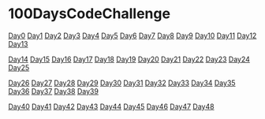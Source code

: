 # 100DaysCodeChallenge

[Day0](https://github.com/Avi-1996/100DaysCodeChallenge/tree/master/100DayCode/Day0)        [Day1](https://github.com/Avi-1996/100DaysCodeChallenge/tree/master/100DayCode/Day1)  [Day2](https://github.com/Avi-1996/100DaysCodeChallenge/tree/master/100DayCode/Day2)  [Day3](https://github.com/Avi-1996/100DaysCodeChallenge/tree/master/100DayCode/Day3)  [Day4](https://github.com/Avi-1996/100DaysCodeChallenge/tree/master/100DayCode/Day4)  [Day5](https://github.com/Avi-1996/100DaysCodeChallenge/tree/master/100DayCode/Day50) [Day6](https://github.com/Avi-1996/100DaysCodeChallenge/tree/master/100DayCode/Day6)  [Day7](https://github.com/Avi-1996/100DaysCodeChallenge/tree/master/100DayCode/Day7)  [Day8](https://github.com/Avi-1996/100DaysCodeChallenge/tree/master/100DayCode/Day8)  [Day9](https://github.com/Avi-1996/100DaysCodeChallenge/tree/master/100DayCode/Day9)  [Day10](https://github.com/Avi-1996/100DaysCodeChallenge/tree/master/100DayCode/Day10) [Day11](https://github.com/Avi-1996/100DaysCodeChallenge/tree/master/100DayCode/Day11) [Day12](https://github.com/Avi-1996/100DaysCodeChallenge/tree/master/100DayCode/Day12) [Day13](https://github.com/Avi-1996/100DaysCodeChallenge/tree/master/100DayCode/Day13)

[Day14](https://github.com/Avi-1996/100DaysCodeChallenge/tree/master/100DayCode/Day14) [Day15](https://github.com/Avi-1996/100DaysCodeChallenge/tree/master/100DayCode/Day15)  [Day16](https://github.com/Avi-1996/100DaysCodeChallenge/tree/master/100DayCode/Day16)  [Day17](https://github.com/Avi-1996/100DaysCodeChallenge/tree/master/100DayCode/Day17)  [Day18](https://github.com/Avi-1996/100DaysCodeChallenge/tree/master/100DayCode/Day18)  [Day19](https://github.com/Avi-1996/100DaysCodeChallenge/tree/master/100DayCode/Day19) [Day20](https://github.com/Avi-1996/100DaysCodeChallenge/tree/master/100DayCode/Day20)  [Day21](https://github.com/Avi-1996/100DaysCodeChallenge/tree/master/100DayCode/Day21)  [Day22](https://github.com/Avi-1996/100DaysCodeChallenge/tree/master/100DayCode/Day22)  [Day23](https://github.com/Avi-1996/100DaysCodeChallenge/tree/master/100DayCode/Day23)  [Day24](https://github.com/Avi-1996/100DaysCodeChallenge/tree/master/100DayCode/Day24) [Day25](https://github.com/Avi-1996/100DaysCodeChallenge/tree/master/100DayCode/Day25) 

[Day26](https://github.com/Avi-1996/100DaysCodeChallenge/tree/master/100DayCode/Day26) [Day27](https://github.com/Avi-1996/100DaysCodeChallenge/tree/master/100DayCode/Day27)  [Day28](https://github.com/Avi-1996/100DaysCodeChallenge/tree/master/100DayCode/Day28)  [Day29](https://github.com/Avi-1996/100DaysCodeChallenge/tree/master/100DayCode/Day29)  [Day30](https://github.com/Avi-1996/100DaysCodeChallenge/tree/master/100DayCode/Day30)  [Day31](https://github.com/Avi-1996/100DaysCodeChallenge/tree/master/100DayCode/Day31)  [Day32](https://github.com/Avi-1996/100DaysCodeChallenge/tree/master/100DayCode/Day32)  [Day33](https://github.com/Avi-1996/100DaysCodeChallenge/tree/master/100DayCode/Day33)  [Day34](https://github.com/Avi-1996/100DaysCodeChallenge/tree/master/100DayCode/Day34)  [Day35](https://github.com/Avi-1996/100DaysCodeChallenge/tree/master/100DayCode/Day35)  [Day36](https://github.com/Avi-1996/100DaysCodeChallenge/tree/master/100DayCode/Day36)  [Day37](https://github.com/Avi-1996/100DaysCodeChallenge/tree/master/100DayCode/Day37)  [Day38](https://github.com/Avi-1996/100DaysCodeChallenge/tree/master/100DayCode/Day38)  [Day39](https://github.com/Avi-1996/100DaysCodeChallenge/tree/master/100DayCode/Day39/PractiseSet.md)  

[Day40](https://github.com/Avi-1996/100DaysCodeChallenge/tree/master/100DayCode/Day40/PractiseSet.md)  [Day41](https://github.com/Avi-1996/100DaysCodeChallenge/tree/master/100DayCode/Day41/PractiseSet.md)   [Day42](https://github.com/Avi-1996/100DaysCodeChallenge/tree/master/100DayCode/Day42/PractiseSet.md)    [Day43](https://github.com/Avi-1996/100DaysCodeChallenge/tree/master/100DayCode/Day43/PractiseSet.md)    [Day44](https://github.com/Avi-1996/100DaysCodeChallenge/tree/master/100DayCode/Day44/PractiseSet.md)     [Day45](https://github.com/Avi-1996/100DaysCodeChallenge/tree/master/100DayCode/Day45/PractiseSet.md)       [Day46](https://github.com/Avi-1996/100DaysCodeChallenge/tree/master/100DayCode/Day46/Practiseset.md)        [Day47](https://github.com/Avi-1996/100DaysCodeChallenge/tree/master/100DayCode/Day47/PractiseSet.md)     [Day48](https://github.com/Avi-1996/100DaysCodeChallenge/tree/master/100DayCode/Day48/PractiseSet.md)
